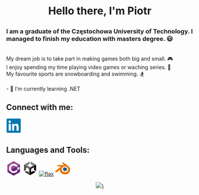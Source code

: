 # <p align="center">Hello there, I'm Piotr </p>

### I am a graduate of the Częstochowa University of Technology. I managed to finish my education with masters degree. 😃
<br>
My dream job is to take part in making games both big and small. 🎮 
<br>
I enjoy spending my time playing video games or waching series. 🎥
<br>
My favourite sports are snowboarding and swimming. 🏂
<br>
<br>
- 🌱 I’m currently learning .NET 

## Connect with me:
[<img src='https://github.com/devicons/devicon/blob/master/icons/linkedin/linkedin-original.svg' alt='linkedin' height='40'>](https://www.linkedin.com/in/piotr-r-909271244/)  

## Languages and Tools:
[<img src='https://github.com/devicons/devicon/blob/master/icons/csharp/csharp-original.svg' alt='c#' height='40'>](https://learn.microsoft.com/pl-pl/dotnet/csharp/) 
[<img src='https://github.com/devicons/devicon/blob/master/icons/unity/unity-original.svg' alt='unity' height='40'>](https://unity.com/) 
[<img src='https://flaxengine.com/wp-content/uploads/2016/12/Web_Logo_Icon_600.png' alt='flax' height='40'>](https://flaxengine.com/) 
[<img src='https://github.com/devicons/devicon/blob/master/icons/blender/blender-original.svg' alt='bledner' height='40' width='40'>](https://www.blender.org/) 


<div align="center">
  
  <a href="">![](https://komarev.com/ghpvc/?username=Asoulus&label=PROFILE+VIEWS))</a>
  
</div>


